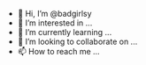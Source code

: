 - 👋 Hi, I’m @badgirlsy
- 👀 I’m interested in ...
- 🌱 I’m currently learning ...
- 💞️ I’m looking to collaborate on ...
- 📫 How to reach me ...

<!---
badgirlsy/badgirlsy is a ✨ special ✨ repository because its `README.md` (this file) appears on your GitHub profile.
You can click the Preview link to take a look at your changes.
--->
